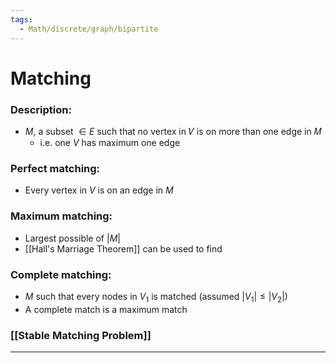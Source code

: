 ```yaml
---
tags:
  - Math/discrete/graph/bipartite
---
```

# Matching
### Description:
- $M$, a subset $\in E$ such that no vertex in 𝑉 is on more than one edge in 𝑀
	- i.e. one $V$ has maximum one edge
### Perfect matching:
- Every vertex in $V$ is on an edge in $M$
### Maximum matching:
- Largest possible of $|M|$
- [[Hall's Marriage Theorem]] can be used to find
### Complete matching:
- $M$ such that every nodes in $V_1$ is matched (assumed $|V_1|\le |V_2|$)
- A complete match is a maximum match
### [[Stable Matching Problem]]
---